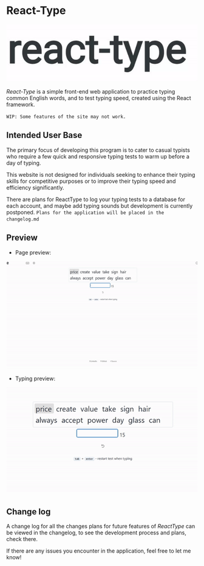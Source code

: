 # React-Type

![reactTypeLogo](/assets/logo_gif_1.gif)

_React-Type_ is a simple front-end web application to practice typing common English words, and to test typing speed, created using the React framework.

`WIP: Some features of the site may not work.`

## Intended User Base

The primary focus of developing this program is to cater to casual typists who require a few quick and responsive typing tests to warm up before a day of typing.

This website is not designed for individuals seeking to enhance their typing skills for competitive purposes or to improve their typing speed and efficiency significantly.

There are plans for ReactType to log your typing tests to a database for each account, and maybe add typing sounds but development is currently postponed.
`Plans for the application will be placed in the changelog.md`

## Preview

- Page preview:

![pagePreview](/assets/page_gif_1.gif)

- Typing preview:

![typingPreview](/assets/typing_gif_1.gif)

## Change log

A change log for all the changes plans for future features of _ReactType_ can be viewed in the changelog, to see the development process and plans, check there.

If there are any issues you encounter in the application, feel free to let me know!
